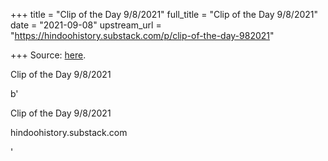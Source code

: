 +++
title = "Clip of the Day 9/8/2021"
full_title = "Clip of the Day 9/8/2021"
date = "2021-09-08"
upstream_url = "https://hindoohistory.substack.com/p/clip-of-the-day-982021"

+++
Source: [here](https://hindoohistory.substack.com/p/clip-of-the-day-982021).

Clip of the Day 9/8/2021

b'

Clip of the Day 9/8/2021

hindoohistory.substack.com

'

